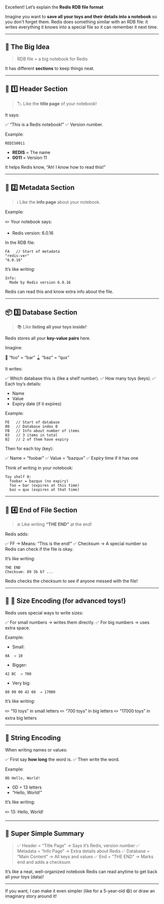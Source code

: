 Excellent! Let’s explain the **Redis RDB file format** 

Imagine you want to **save all your toys and their details into a notebook** so you don't forget them. Redis does something similar with an RDB file: it writes everything it knows into a special file so it can remember it next time.

---

## 🎒 The Big Idea

> RDB file = a big notebook for Redis

It has different **sections** to keep things neat.

---

## 📜 1️⃣ Header Section

> 🏷️ Like the **title page** of your notebook!

It says:

✅ “This is a Redis notebook!”
✅ Version number.

Example:

```
REDIS0011
```

* **REDIS** = The name
* **0011** = Version 11

It helps Redis know, “Ah! I know how to read this!”

---

## 📑 2️⃣ Metadata Section

> ℹ️ Like the **info page** about your notebook.

Example:

✏️ Your notebook says:

* Redis version: 6.0.16

In the RDB file:

```
FA   // Start of metadata
"redis-ver"
"6.0.16"
```

It’s like writing:

```
Info:
  Made by Redis version 6.0.16
```

Redis can read this and know extra info about the file.

---

## 📦 3️⃣ Database Section

> 📚 Like **listing all your toys inside!**

Redis stores all your **key-value pairs** here.

Imagine:

🧸 “foo” = “bar”
🪀 “baz” = “qux”

It writes:

✅ Which database this is (like a shelf number).
✅ How many toys (keys).
✅ Each toy’s details:

* Name
* Value
* Expiry date (if it expires)

Example:

```
FE   // Start of database
00   // Database index 0
FB   // Info about number of items
03   // 3 items in total
02   // 2 of them have expiry
```

Then for each toy (key):

✅ Name = “foobar”
✅ Value = “bazqux”
✅ Expiry time if it has one

Think of writing in your notebook:

```
Toy shelf 0:
  foobar = bazqux (no expiry)
  foo = bar (expires at this time)
  baz = qux (expires at that time)
```

---

## 🛑 4️⃣ End of File Section

> 🔚 Like writing **“THE END”** at the end!

Redis adds:

✅ FF → Means: “This is the end!”
✅ Checksum → A special number so Redis can check if the file is okay.

It’s like writing:

```
THE END
Checksum: 89 3b b7 ...
```

Redis checks the checksum to see if anyone messed with the file!

---

## 🧮 📏 Size Encoding (for advanced toys!)

Redis uses special ways to write sizes:

✅ For small numbers → writes them directly.
✅ For big numbers → uses extra space.

Example:

* Small:

```
0A  → 10
```

* Bigger:

```
42 BC  → 700
```

* Very big:

```
80 00 00 42 68  → 17000
```

It’s like writing:

✏️ “10 toys” in small letters
✏️ “700 toys” in big letters
✏️ “17000 toys” in extra big letters

---

## 🧵 String Encoding

When writing names or values:

✅ First say **how long** the word is.
✅ Then write the word.

Example:

```
0D Hello, World!
```

* 0D = 13 letters
* “Hello, World!”

It’s like writing:

✏️ 13: Hello, World!

---

## 🥳 Super Simple Summary

> ✅ Header = “Title Page” → Says it’s Redis, version number
> ✅ Metadata = “Info Page” → Extra details about Redis
> ✅ Database = “Main Content” → All keys and values
> ✅ End = “THE END” → Marks end and adds a checksum

It’s like a neat, well-organized notebook Redis can read anytime to get back all your toys (data)!

---

If you want, I can make it even simpler (like for a 5-year-old 😄) or draw an imaginary story around it!
